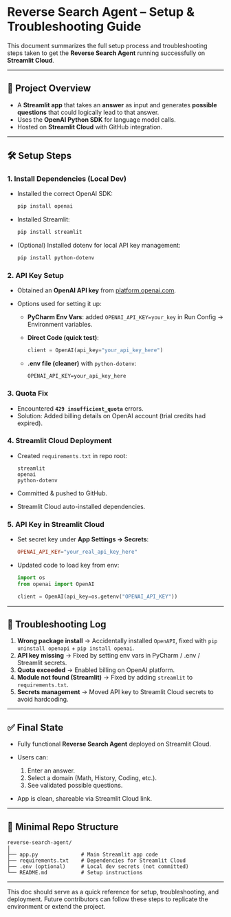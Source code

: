 # Reverse Search Agent – Setup & Troubleshooting Guide

This document summarizes the full setup process and troubleshooting steps taken to get the **Reverse Search Agent** running successfully on **Streamlit Cloud**.

---

## 🚀 Project Overview

* A **Streamlit app** that takes an **answer** as input and generates **possible questions** that could logically lead to that answer.
* Uses the **OpenAI Python SDK** for language model calls.
* Hosted on **Streamlit Cloud** with GitHub integration.

---

## 🛠️ Setup Steps

### 1. Install Dependencies (Local Dev)

* Installed the correct OpenAI SDK:

  ```bash
  pip install openai
  ```
* Installed Streamlit:

  ```bash
  pip install streamlit
  ```
* (Optional) Installed dotenv for local API key management:

  ```bash
  pip install python-dotenv
  ```

### 2. API Key Setup

* Obtained an **OpenAI API key** from [platform.openai.com](https://platform.openai.com).
* Options used for setting it up:

  * **PyCharm Env Vars**: added `OPENAI_API_KEY=your_key` in Run Config → Environment variables.
  * **Direct Code (quick test)**:

    ```python
    client = OpenAI(api_key="your_api_key_here")
    ```
  * **.env file (cleaner)** with `python-dotenv`:

    ```env
    OPENAI_API_KEY=your_api_key_here
    ```

### 3. Quota Fix

* Encountered **`429 insufficient_quota`** errors.
* Solution: Added billing details on OpenAI account (trial credits had expired).

### 4. Streamlit Cloud Deployment

* Created `requirements.txt` in repo root:

  ```
  streamlit
  openai
  python-dotenv
  ```
* Committed & pushed to GitHub.
* Streamlit Cloud auto-installed dependencies.

### 5. API Key in Streamlit Cloud

* Set secret key under **App Settings → Secrets**:

  ```toml
  OPENAI_API_KEY="your_real_api_key_here"
  ```
* Updated code to load key from env:

  ```python
  import os
  from openai import OpenAI

  client = OpenAI(api_key=os.getenv("OPENAI_API_KEY"))
  ```

---

## 🐞 Troubleshooting Log

1. **Wrong package install** → Accidentally installed `OpenAPI`, fixed with `pip uninstall openapi` + `pip install openai`.
2. **API key missing** → Fixed by setting env vars in PyCharm / .env / Streamlit secrets.
3. **Quota exceeded** → Enabled billing on OpenAI platform.
4. **Module not found (Streamlit)** → Fixed by adding `streamlit` to `requirements.txt`.
5. **Secrets management** → Moved API key to Streamlit Cloud secrets to avoid hardcoding.

---

## ✅ Final State

* Fully functional **Reverse Search Agent** deployed on Streamlit Cloud.
* Users can:

  1. Enter an answer.
  2. Select a domain (Math, History, Coding, etc.).
  3. See validated possible questions.
* App is clean, shareable via Streamlit Cloud link.

---

## 📂 Minimal Repo Structure

```
reverse-search-agent/
│
├── app.py              # Main Streamlit app code
├── requirements.txt    # Dependencies for Streamlit Cloud
├── .env (optional)     # Local dev secrets (not committed)
└── README.md           # Setup instructions
```

---

This doc should serve as a quick reference for setup, troubleshooting, and deployment. Future contributors can follow these steps to replicate the environment or extend the project.
